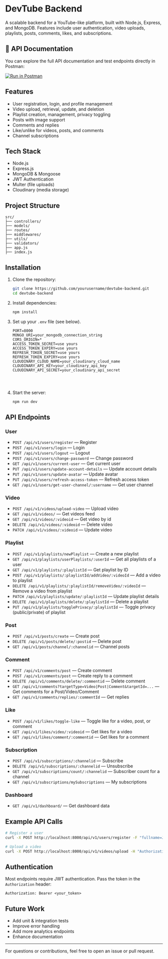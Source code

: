# DevTube Backend

A scalable backend for a YouTube-like platform, built with Node.js, Express, and MongoDB. Features include user authentication, video uploads, playlists, posts, comments, likes, and subscriptions.

## 🚀 API Documentation
You can explore the full API documentation and test endpoints directly in Postman:

[![Run in Postman](https://run.pstmn.io/button.svg)](https://documenter.getpostman.com/view/15270926/2sB3BHm9VV)

## Features
- User registration, login, and profile management
- Video upload, retrieval, update, and deletion
- Playlist creation, management, privacy toggling
- Posts with image support
- Comments and replies
- Like/unlike for videos, posts, and comments
- Channel subscriptions

## Tech Stack
- Node.js
- Express.js
- MongoDB & Mongoose
- JWT Authentication
- Multer (file uploads)
- Cloudinary (media storage)

## Project Structure
```
src/
├── controllers/
├── models/
├── routes/
├── middlewares/
├── utils/
├── validators/
├── app.js
├── index.js
```

## Installation
1. Clone the repository:
   ```bash 
   git clone https://github.com/yourusername/devtube-backend.git
   cd devtube-backend
   ```
2. Install dependencies:
   ```bash 
   npm install
   ```
3. Set up your `.env` file (see below).
   ```
   PORT=8000
   MONGO_URI=your_mongodb_connection_string
   CORS_ORIGIN=*
   ACCESS_TOKEN_SECRET=use yours
   ACCESS_TOKEN_EXPIRY=use yours
   REFRESH_TOKEN_SECRET=use yours
   REFRESH_TOKEN_EXPIRY=use yours
   CLOUDINARY_CLOUD_NAME=your_cloudinary_cloud_name
   CLOUDINARY_API_KEY=your_cloudinary_api_key
   CLOUDINARY_API_SECRET=your_cloudinary_api_secret
   
 
   

4. Start the server:
   ```bash
   npm run dev
   ```


## API Endpoints
### User
- `POST /api/v1/users/register` — Register
- `POST /api/v1/users/login` — Login
- `POST /api/v1/users/logout` — Logout
- `POST /api/v1/users/change-password` — Change password
- `GET /api/v1/users/current-user` — Get current user
- `PUT /api/v1/users/update-account-details` — Update account details
- `PUT /api/v1/users/update-avatar` — Update avatar
- `PUT /api/v1/users/refresh-access-token` — Refresh access token
- `GET /api/v1/users/get-user-channel/:username` — Get user channel


### Video
- `POST /api/v1/videos/upload-video` — Upload video
- `GET /api/v1/videos/` — Get videos feed
- `GET /api/v1/videos/:videoid` — Get video by id
- `DELETE /api/v1/videos/:videoid` — Delete video
- `PATCH /api/v1/videos/:videoid` — Update video

### Playlist
- `POST /api/v1/playlists/newPlaylist` — Create a new playlist
- `GET /api/v1/playlists/userPlaylists/:userId` — Get all playlists of a user
- `GET /api/v1/playlists/:playlistId` — Get playlist by ID
- `POST /api/v1/playlists/:playlistId/addVideo/:videoId` — Add a video to playlist
- `DELETE /api/v1/playlists/:playlistId/removeVideo/:videoId` — Remove a video from playlist
- `PATCH /api/v1/playlists/update/:playlistId` — Update playlist details
- `DELETE /api/v1/playlists/delete/:playlistId` — Delete a playlist
- `PUT /api/v1/playlists/togglePrivacy/:playlistId` — Toggle privacy (public/private) of playlist

### Post
- `POST /api/v1/posts/create` — Create post
- `DELETE /api/v1/posts/delete/:postid` — Delete post
- `GET /api/v1/posts/channel/:channelid` — Channel posts

### Comment
- `POST /api/v1/comments/post` — Create comment
- `POST /api/v1/comments/post` — Create reply to a comment
- `DELETE /api/v1/comments/delete/:commentid` — Delete comment
- `GET /api/v1/comments?targetType=Video|Post|Comment&targetId=...` — Get comments for a Post/Video/Comment
- `GET /api/v1/comments/replies/:commentId` — Get replies

### Like
- `POST /api/v1/likes/toggle-like` — Toggle like for a video, post, or comment
- `GET /api/v1/likes/video/:videoid` — Get likes for a video
- `GET /api/v1/likes/comment/:commentid` — Get likes for a comment 

### Subscription
- `POST /api/v1/subscriptions/:channelid` — Subscribe
- `DELETE /api/v1/subscriptions/:channelid` — Unsubscribe
- `GET /api/v1/subscriptions/count/:channelid` — Subscriber count for a channel 
- `GET /api/v1/subscriptions/mySubscriptions` — My subscriptions

### Dashboard
- `GET /api/v1/dashboard/` — Get dashboard data


## Example API Calls
```bash
# Register a user
curl -X POST http://localhost:8000/api/v1/users/register -F "fullname=John Doe" -F "username=johndoe" -F "email=john@example.com" -F "password=yourpassword" -F "avatar=@/path/to/avatar.jpg"

# Upload a video
curl -X POST http://localhost:8000/api/v1/videos/upload -H "Authorization: Bearer <token>" -F "title=My Video" -F "videoFile=@/path/to/video.mp4"
```

## Authentication
Most endpoints require JWT authentication. Pass the token in the `Authorization` header:
```
Authorization: Bearer <your_token>
```

## Future Work
- Add unit & integration tests
- Improve error handling
- Add more analytics endpoints
- Enhance documentation

---

For questions or contributions, feel free to open an issue or pull request.
